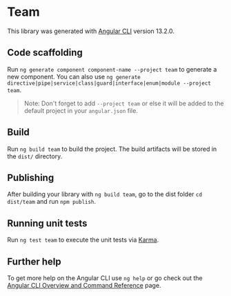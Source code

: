 # Team

This library was generated with [Angular CLI](https://github.com/angular/angular-cli) version 13.2.0.

## Code scaffolding

Run `ng generate component component-name --project team` to generate a new component. You can also use `ng generate directive|pipe|service|class|guard|interface|enum|module --project team`.
> Note: Don't forget to add `--project team` or else it will be added to the default project in your `angular.json` file. 

## Build

Run `ng build team` to build the project. The build artifacts will be stored in the `dist/` directory.

## Publishing

After building your library with `ng build team`, go to the dist folder `cd dist/team` and run `npm publish`.

## Running unit tests

Run `ng test team` to execute the unit tests via [Karma](https://karma-runner.github.io).

## Further help

To get more help on the Angular CLI use `ng help` or go check out the [Angular CLI Overview and Command Reference](https://angular.io/cli) page.
